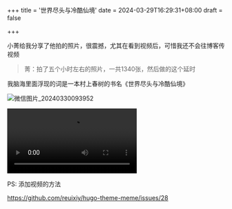 +++
title = '世界尽头与冷酷仙境'
date = 2024-03-29T16:29:31+08:00
draft = false

+++

小菁给我分享了他拍的照片，很震撼，尤其在看到视频后，可惜我还不会往博客传视频

> 菁：拍了五个小时左右的照片，一共1340张，然后做的这个延时

我脑海里面浮现的词是一本村上春树的书名《世界尽头与冷酷仙境》

![微信图片_20240330093952](https://raw.githubusercontent.com/HushWay/Typora-img/main/img/%E5%BE%AE%E4%BF%A1%E5%9B%BE%E7%89%87_20240330093952.jpg)

<video src="D:\OneDrive - hrbmu.edu.cn\桌面\000-收集箱\3fad7bc08c2b35f86fc62f6d23446acb.mp4"></video>



PS: 添加视频的方法

https://github.com/reuixiy/hugo-theme-meme/issues/28
